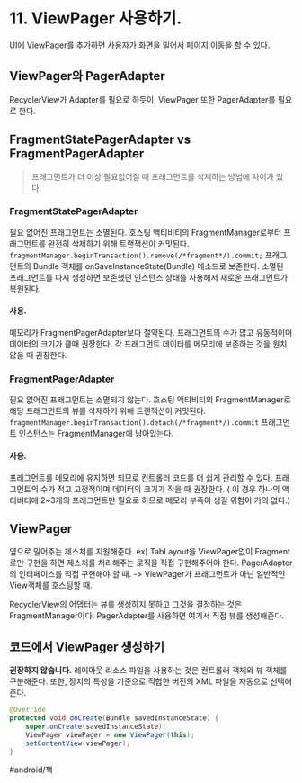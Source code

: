# 11. ViewPager 사용하기.
UI에 ViewPager를 추가하면 사용자가 화면을 밀어서 페이지 이동을 할 수 있다.

## ViewPager와 PagerAdapter
RecyclerView가 Adapter를 필요로 하듯이,
ViewPager 또한 PagerAdapter를 필요로 한다.

## FragmentStatePagerAdapter vs FragmentPagerAdapter
> 프래그먼트가 더 이상 필요없어질 때 프래그먼트를 삭제하는 방법에 차이가 있다.  

### FragmentStatePagerAdapter
필요 없어진 프래그먼트는 소멸된다.
호스팅 액티비티의 FragmentManager로부터 프래그먼트를 완전히 삭제하기 위해 트랜잭션이 커밋된다. 
`fragmentManager.beginTransaction().remove(/*fragment*/).commit;`
프래그먼트의 Bundle 객체를 onSaveInstanceState(Bundle) 메소드로 보존한다. 
소멸된 프래그먼트를 다시 생성하면 보존했던 인스턴스 상태를 사용해서 새로운 프래그먼트가 복원된다.

#### 사용.
메모리가 FragmentPagerAdapter보다 절약된다.
프래그먼트의 수가 많고 유동적이며 데이터의 크기가 클때 권장한다.
각 프래그먼트 데이터를 메모리에 보존하는 것을 원치않을 때 권장한다.

### FragmentPagerAdapter
필요 없어진 프래그먼트는 소멸되지 않는다.
호스팅 액티비티의 FragmentManager로 해당 프래그먼트의 뷰를 삭제하기 위해 트랜잭션이 커밋된다.
`fragmentManager.beginTransaction().detach(/*fragment*/).commit`
프래그먼트 인스턴스는 FragmentManager에 남아있는다.

#### 사용.
프래그먼트를 메모리에 유지하면 되므로 컨트롤러 코드를 더 쉽게 관리할 수 있다. 
프래그먼트의 수가 적고 고정적이며 데이터의 크기가 작을 때 권장한다.
( 이 경우 하나의 액티비티에 2~3개의 프래그먼트만 필요로 하므로 메모리 부족이 생길 위험이 거의 없다.)

## ViewPager
옆으로 밀어주는 제스처를 지원해준다.
ex) TabLayout을 ViewPager없이 Fragment로만 구현을 하면 제스처를 처리해주는 로직을 직접 구현해주어야 한다.
PagerAdapter의 인터페이스를 직접 구현해야 할 때.
-> ViewPager가 프래그먼트가 아닌 일반적인 View객체를 호스팅할 때.

RecyclerView의 어댑터는 뷰를 생성하지 못하고 그것을 결정하는 것은 FragmentManager이다.
PagerAdapter를 사용하면 여기서 직접 뷰를 생성해준다.

## 코드에서 ViewPager 생성하기
**권장하지 않습니다.**
레이아웃 리소스 파일을 사용하는 것은 컨트롤러 객체와 뷰 객체를 구분해준다.
또한, 장치의 특성을 기준으로 적합한 버전의 XML 파일을 자동으로 선택해준다.
```java
@Override
protected void onCreate(Bundle savedInstanceState) {
	super.onCreate(savedInstanceState);
	ViewPager viewPager = new ViewPager(this);
	setContentView(viewPager);
}

```



#android/책